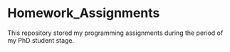 # Homework_Assignments
This repository stored my programming assignments during the period of my PhD student stage.
